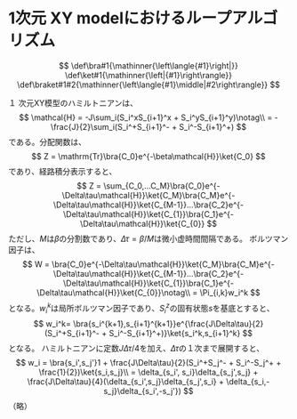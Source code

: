 # 1次元 XY modelにおけるループアルゴリズム

$$
\def\bra#1{\mathinner{\left\langle{#1}\right|}}
\def\ket#1{\mathinner{\left|{#1}\right\rangle}}
\def\braket#1#2{\mathinner{\left\langle{#1}\middle|#2\right\rangle}}
$$

１ 次元XY模型のハミルトニアンは、
$$
\mathcal{H} =  -J\sum_i(S_i^xS_{i+1}^x + S_i^yS_{i+1}^y)\notag\\
= -\frac{J}{2}\sum_i(S_i^+S_{i+1}^- + S_i^-S_{i+1}^+)
$$
である。分配関数は、
$$
Z = \mathrm{Tr}\bra{C_0}e^{-\beta\mathcal{H}}\ket{C_0}
$$
であり、経路積分表示すると、
$$
Z = \sum_{C_0,...C_M}\bra{C_0}e^{-\Delta\tau\mathcal{H}}\ket{C_M}\bra{C_M}e^{-\Delta\tau\mathcal{H}}\ket{C_{M-1}}...\bra{C_2}e^{-\Delta\tau\mathcal{H}}\ket{C_{1}}\bra{C_1}e^{-\Delta\tau\mathcal{H}}\ket{C_{0}}
$$
ただし、$M$は$\beta$の分割数であり、$\Delta\tau = \beta/M$は微小虚時間間隔である。
ボルツマン因子は、
$$
W = \bra{C_0}e^{-\Delta\tau\mathcal{H}}\ket{C_M}\bra{C_M}e^{-\Delta\tau\mathcal{H}}\ket{C_{M-1}}...\bra{C_2}e^{-\Delta\tau\mathcal{H}}\ket{C_{1}}\bra{C_1}e^{-\Delta\tau\mathcal{H}}\ket{C_{0}}\notag\\
= \Pi_{i,k}w_i^k
$$
となる。$w_i^k$は局所ボルツマン因子であり、$S_i^z$の固有状態$s$を基底とすると、
$$
w_i^k= \bra{s_i^{k+1},s_{i+1}^{k+1}}e^{\frac{J\Delta\tau}{2}(S_i^+S_{i+1}^- + S_i^-S_{i+1}^+)}\ket{s_i^k,s_{i+1}^k}
$$
となる。
ハミルトニアンに定数$J\Delta\tau/4$を加え、$\Delta\tau$の１次まで展開すると、
$$
w_i = \bra{s_i',s_j'}1 + \frac{J\Delta\tau}{2}(S_i^+S_j^- + S_i^-S_j^+ + \frac{1}{2})\ket{s_i,s_j}\\
= \delta_{s_i', s_i}\delta_{s_j',s_j} + \frac{J\Delta\tau}{4}(\delta_{s_i',s_j}\delta_{s_j',s_i} + \delta_{s_i,-s_j}\delta_{s_i',-s_j'})
$$
（略）
